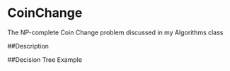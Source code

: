 # CoinChange
The NP-complete Coin Change problem discussed in my Algorithms class

##Description 

##Decision Tree Example

